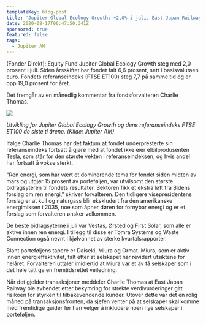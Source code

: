 ```yaml
---
templateKey: blog-post
title: 'Jupiter Global Ecology Growth: +2,0% i juli, East Japan Railway måtte ut  UT'
date: 2020-08-17T06:47:50.341Z
sponsored: true
featured: false
tags:
  - Jupiter AM
---
```

(Fonder Direkt): Equity Fund Jupiter Global Ecology Growth steg med 2,0 prosent i juli. Siden årsskiftet har fondet falt 6,6 prosent, sett i basisvalutaen euro. Fondets referanseindeks (FTSE ET100) steg 7,7 på samme tid og er opp 19,0 prosent for året.

Det fremgår av en månedlig kommentar fra fondsforvalteren Charlie Thomas.

![](/img/ecol.png)

_Utvikling for Jupiter Global Ecology Growth og dens referanseindeks FTSE ET100 de siste ti årene. (Kilde: Jupiter AM)_

Ifølge Charlie Thomas har det faktum at fondet underpresterte sin referanseindeks fortsatt å gjøre med at fondet ikke eier elbilprodusenten Tesla, som står for den største vekten i referanseindeksen, og hvis andel har fortsatt å vokse sterkt.

"Ren energi, som har vært et dominerende tema for fondet siden midten av mars og utgjør 15 prosent av porteføljen, var utvilsomt den største bidragsyteren til fondets resultater. Sektoren fikk et ekstra løft fra Bidens forslag om ren energi," skriver forvalteren. Den tidligere visepresidentens forslag er at kull og naturgass blir ekskludert fra den amerikanske energimiksen i 2035, noe som åpner døren for fornybar energi og er et forslag som forvalteren ønsker velkommen.

De beste bidragsyterne i juli var Vestas, Ørsted og First Solar, som alle er aktive innen ren energi. I tillegg til disse er Tomra Systems og Waste Connection også nevnt i kjølvannet av sterke kvartalsrapporter.

Blant porteføljens tapere er Daiseki, Miura og Ormat. Miura, som er aktiv innen energieffektivitet, falt etter at selskapet har revidert utsiktene for helåret. Forvalteren uttaler imidlertid at Miura var et av få selskaper som i det hele tatt ga en fremtidsrettet veiledning.

Når det gjelder transaksjoner meddeler Charlie Thomas at East Japan Railway ble avhendet etter bekymring for strekte verdivurderinger gitt risikoen for styrken til tilbakevendende kunder. Utover dette var det en rolig måned på transaksjonsfronten, da sjefen venter på at selskaper skal komme med fremtidige guider før han velger å inkludere noen nye selskaper i porteføljen.
